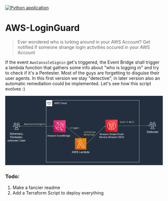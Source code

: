 [![Python application](https://github.com/BenjiTrapp/AWS-LoginGuard/actions/workflows/python-app.yml/badge.svg)](https://github.com/BenjiTrapp/AWS-LoginGuard/actions/workflows/python-app.yml)

# AWS-LoginGuard

> Ever wondered who is lurking around in your AWS Account? Get notified if someone strange login activities occured in your AWS Account

If the event `AwsConsoleSignin` get's triggered, the Event Bridge shall trigger a lambda function that gathers some info about "who is logging in" and try to check if it's a Pentester. Most of the guys are forgetting to disguise their user agents. In this first version we stay "detective", in later version also an automatic remediation could be implemented. Let's see how this script evolves :)

![](docs/AWSLoginGuard.png)

### Todo:
1. Make a fancier readme
2. Add a Terraform Script to deploy everything

